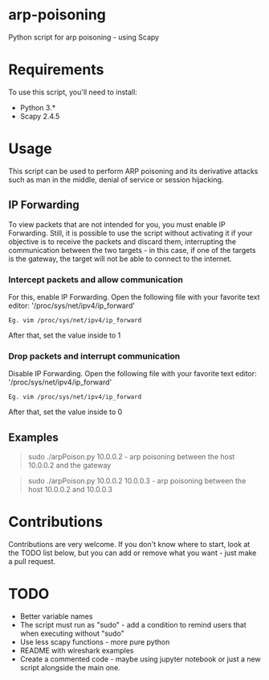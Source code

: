 # arp-poisoning

Python script for arp poisoning - using Scapy

# Requirements

To use this script, you'll need to install:
* Python 3.*
* Scapy 2.4.5

# Usage

This script can be used to perform ARP poisoning and its derivative attacks such as man in the middle, denial of service or session hijacking.

## IP Forwarding

To view packets that are not intended for you, you must enable IP Forwarding. Still, it is possible to use the script without activating it if your objective is to receive the packets and discard them, interrupting the communication between the two targets - in this case, if one of the targets is the gateway, the target will not be able to connect to the internet.

### Intercept packets and allow communication
For this, enable IP Forwarding.
Open the following file with your favorite text editor:
'/proc/sys/net/ipv4/ip_forward'

```
Eg. vim /proc/sys/net/ipv4/ip_forward
```
After that, set the value inside to 1

### Drop packets and interrupt communication
Disable IP Forwarding.
Open the following file with your favorite text editor:
'/proc/sys/net/ipv4/ip_forward'

```
Eg. vim /proc/sys/net/ipv4/ip_forward
```
After that, set the value inside to 0

## Examples

> sudo ./arpPoison.py 10.0.0.2 - arp poisoning between the host 10.0.0.2 and the gateway

> sudo ./arpPoison.py 10.0.0.2 10.0.0.3 - arp poisoning between the host 10.0.0.2 and 10.0.0.3

# Contributions
Contributions are very welcome. If you don't know where to start, look at the TODO list below, but you can add or remove what you want - just make a pull request. 

# TODO
* Better variable names
* The script must run as "sudo" - add a condition to remind users that when executing without "sudo"
* Use less scapy functions - more pure python
* README with wireshark examples
* Create a commented code - maybe using jupyter notebook or just a new script alongside the main one.

